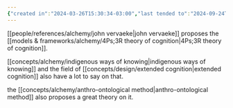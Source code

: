 ```yaml
---
{"created in":"2024-03-26T15:30:34-03:00","last tended to":"2024-09-24T16:18:27-03:00","tags":["🌱"],"dg-publish":true,"relevancescore":96,"notestage":["🌱"],"created":"2024-03-26T15:30:34.109-03:00","updated":"2024-12-23T19:00:43.845-03:00","permalink":"/concepts/alchemy/ways-of-knowing/","dgPassFrontmatter":true}
---
```


[[people/references/alchemy/john vervaeke\|john vervaeke]] proposes the [[models & frameworks/alchemy/4Ps;3R theory of cognition\|4Ps;3R theory of cognition]].

[[concepts/alchemy/indigenous ways of knowing\|indigenous ways of knowing]] and the field of [[concepts/design/extended cognition\|extended cognition]] also have a lot to say on that.

the [[concepts/alchemy/anthro-ontological method\|anthro-ontological method]] also proposes a great theory on it.